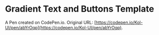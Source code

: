 # Gradient Text and Buttons Template

A Pen created on CodePen.io. Original URL: [https://codepen.io/Kol-UI/pen/abYrOqp](https://codepen.io/Kol-UI/pen/abYrOqp).

